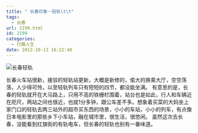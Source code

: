 ```yaml
---
title: " 长春印象－轻轨\t\t"
tags:
  - 长春
url: 2199.html
id: 2199
categories:
  - 行摄人生
date: 2012-10-13 16:22:48
---
```


![长春轻轨](../../../images/2012/10/3d5f62f83c87b927a8d311d6-2.jpg "长春轻轨")

长春火车站很新，接驳的轻轨站更新，大概是新修的，偌大的换乘大厅，空空荡荡，人少得可怜，以至轻轨列车只有短短的四节，都没能坐满。 有意思的是，长春的轻轨就开在大马路上，只用不高的铁栅栏围着，站台也是如此，行人和车辆近在咫尺，两站之间也很近，也就1分多钟，跟公车差不多。想象着买菜的大妈坐上家门口的轻轨去两三站外的超市买东西的场景，小小的车站，小小的列车，有点像日本电影里的那些乡下小车站，融在城市里，很生活，很悠闲。 虽然这次去长春，没能看到红旗街的有轨电车，但长春的轻轨也别有一番味道。